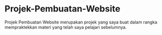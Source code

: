 # Projek-Pembuatan-Website
Projek Pembuatan Website merupakan projek yang saya buat dalam rangka mempraktekkan materi yang telah saya pelajari sebelumnya.
